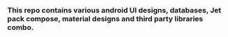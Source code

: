 ### This repo contains various android UI designs, databases, Jet pack compose, material designs and third party libraries combo.